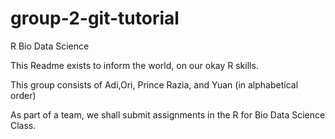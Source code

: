 # group-2-git-tutorial

R Bio Data Science


This Readme exists to inform the world, on our okay R skills. 

This group consists of Adi,Ori, Prince Razia, and Yuan (in alphabetical order)

As part of a team, we shall submit assignments in the R for Bio Data Science Class.  


